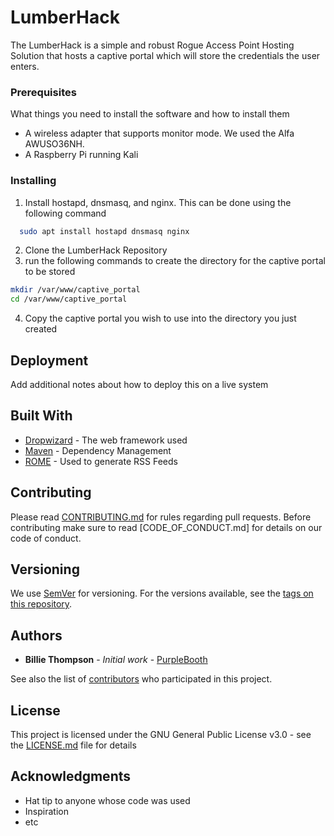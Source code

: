 # LumberHack

The LumberHack is a simple and robust Rogue Access Point Hosting Solution that hosts a captive portal which will store the credentials the user enters.


### Prerequisites

What things you need to install the software and how to install them

* A wireless adapter that supports monitor mode. We used the Alfa AWUSO36NH.
* A Raspberry Pi running Kali

### Installing

1. Install hostapd, dnsmasq, and nginx. This can be done using the following command
```bash
  sudo apt install hostapd dnsmasq nginx
```

2. Clone the LumberHack Repository
3. run the following commands to create the directory for the captive portal to be stored
```bash
mkdir /var/www/captive_portal
cd /var/www/captive_portal
```
4. Copy the captive portal you wish to use into the directory you just created


## Deployment

Add additional notes about how to deploy this on a live system

## Built With

* [Dropwizard](http://www.dropwizard.io/1.0.2/docs/) - The web framework used
* [Maven](https://maven.apache.org/) - Dependency Management
* [ROME](https://rometools.github.io/rome/) - Used to generate RSS Feeds

## Contributing

Please read [CONTRIBUTING.md](https://gist.github.com/PurpleBooth/b24679402957c63ec426) for rules regarding pull requests. Before contributing make sure to read [CODE_OF_CONDUCT.md] for details on our code of conduct.

## Versioning

We use [SemVer](http://semver.org/) for versioning. For the versions available, see the [tags on this repository](https://github.com/your/project/tags). 

## Authors

* **Billie Thompson** - *Initial work* - [PurpleBooth](https://github.com/PurpleBooth)

See also the list of [contributors](https://github.com/your/project/contributors) who participated in this project.

## License

This project is licensed under the GNU General Public License v3.0 - see the [LICENSE.md](LICENSE.md) file for details

## Acknowledgments

* Hat tip to anyone whose code was used
* Inspiration
* etc

